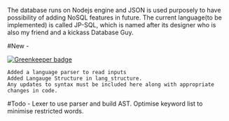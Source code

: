 The database runs on Nodejs engine and JSON is used purposely to have possibility of adding NoSQL features in future. The current language(to be implemented) is called JP-SQL, which is named after its designer who is also my friend and a kickass Database Guy.

#New -

[![Greenkeeper badge](https://badges.greenkeeper.io/kirangadhave/CloveDB.svg)](https://greenkeeper.io/)

    Added a language parser to read inputs
    Added Langauge Structure in lang_structure.
    Any updates to syntax must be included here along with appropriate changes in code.

#Todo -
    Lexer to use parser and build AST.
    Optimise keyword list to minimise restricted words.
